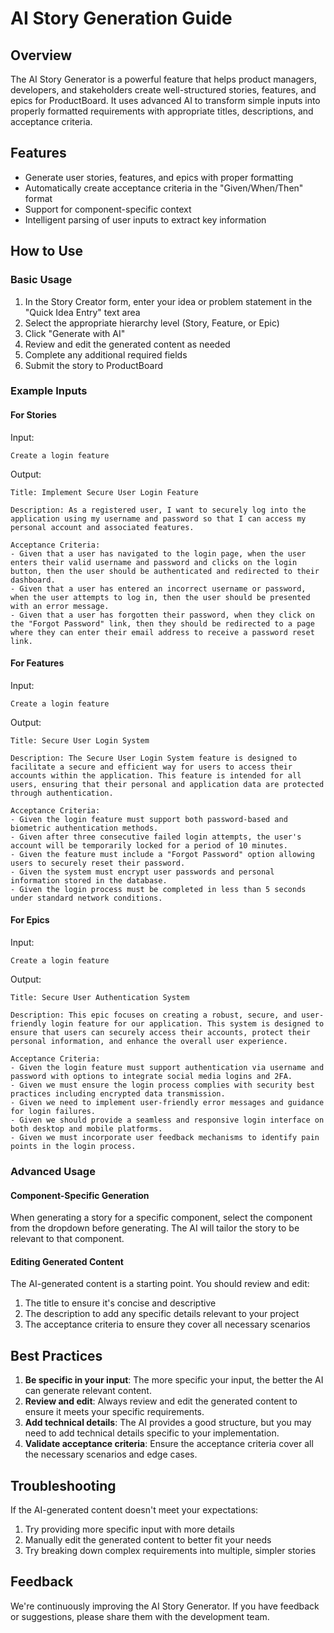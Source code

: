 # AI Story Generation Guide

## Overview

The AI Story Generator is a powerful feature that helps product managers, developers, and stakeholders create well-structured stories, features, and epics for ProductBoard. It uses advanced AI to transform simple inputs into properly formatted requirements with appropriate titles, descriptions, and acceptance criteria.

## Features

- Generate user stories, features, and epics with proper formatting
- Automatically create acceptance criteria in the "Given/When/Then" format
- Support for component-specific context
- Intelligent parsing of user inputs to extract key information

## How to Use

### Basic Usage

1. In the Story Creator form, enter your idea or problem statement in the "Quick Idea Entry" text area
2. Select the appropriate hierarchy level (Story, Feature, or Epic)
3. Click "Generate with AI"
4. Review and edit the generated content as needed
5. Complete any additional required fields
6. Submit the story to ProductBoard

### Example Inputs

#### For Stories

Input:
```
Create a login feature
```

Output:
```
Title: Implement Secure User Login Feature

Description: As a registered user, I want to securely log into the application using my username and password so that I can access my personal account and associated features.

Acceptance Criteria:
- Given that a user has navigated to the login page, when the user enters their valid username and password and clicks on the login button, then the user should be authenticated and redirected to their dashboard.
- Given that a user has entered an incorrect username or password, when the user attempts to log in, then the user should be presented with an error message.
- Given that a user has forgotten their password, when they click on the "Forgot Password" link, then they should be redirected to a page where they can enter their email address to receive a password reset link.
```

#### For Features

Input:
```
Create a login feature
```

Output:
```
Title: Secure User Login System

Description: The Secure User Login System feature is designed to facilitate a secure and efficient way for users to access their accounts within the application. This feature is intended for all users, ensuring that their personal and application data are protected through authentication.

Acceptance Criteria:
- Given the login feature must support both password-based and biometric authentication methods.
- Given after three consecutive failed login attempts, the user's account will be temporarily locked for a period of 10 minutes.
- Given the feature must include a "Forgot Password" option allowing users to securely reset their password.
- Given the system must encrypt user passwords and personal information stored in the database.
- Given the login process must be completed in less than 5 seconds under standard network conditions.
```

#### For Epics

Input:
```
Create a login feature
```

Output:
```
Title: Secure User Authentication System

Description: This epic focuses on creating a robust, secure, and user-friendly login feature for our application. This system is designed to ensure that users can securely access their accounts, protect their personal information, and enhance the overall user experience.

Acceptance Criteria:
- Given the login feature must support authentication via username and password with options to integrate social media logins and 2FA.
- Given we must ensure the login process complies with security best practices including encrypted data transmission.
- Given we need to implement user-friendly error messages and guidance for login failures.
- Given we should provide a seamless and responsive login interface on both desktop and mobile platforms.
- Given we must incorporate user feedback mechanisms to identify pain points in the login process.
```

### Advanced Usage

#### Component-Specific Generation

When generating a story for a specific component, select the component from the dropdown before generating. The AI will tailor the story to be relevant to that component.

#### Editing Generated Content

The AI-generated content is a starting point. You should review and edit:

1. The title to ensure it's concise and descriptive
2. The description to add any specific details relevant to your project
3. The acceptance criteria to ensure they cover all necessary scenarios

## Best Practices

1. **Be specific in your input**: The more specific your input, the better the AI can generate relevant content.
2. **Review and edit**: Always review and edit the generated content to ensure it meets your specific requirements.
3. **Add technical details**: The AI provides a good structure, but you may need to add technical details specific to your implementation.
4. **Validate acceptance criteria**: Ensure the acceptance criteria cover all the necessary scenarios and edge cases.

## Troubleshooting

If the AI-generated content doesn't meet your expectations:

1. Try providing more specific input with more details
2. Manually edit the generated content to better fit your needs
3. Try breaking down complex requirements into multiple, simpler stories

## Feedback

We're continuously improving the AI Story Generator. If you have feedback or suggestions, please share them with the development team.
